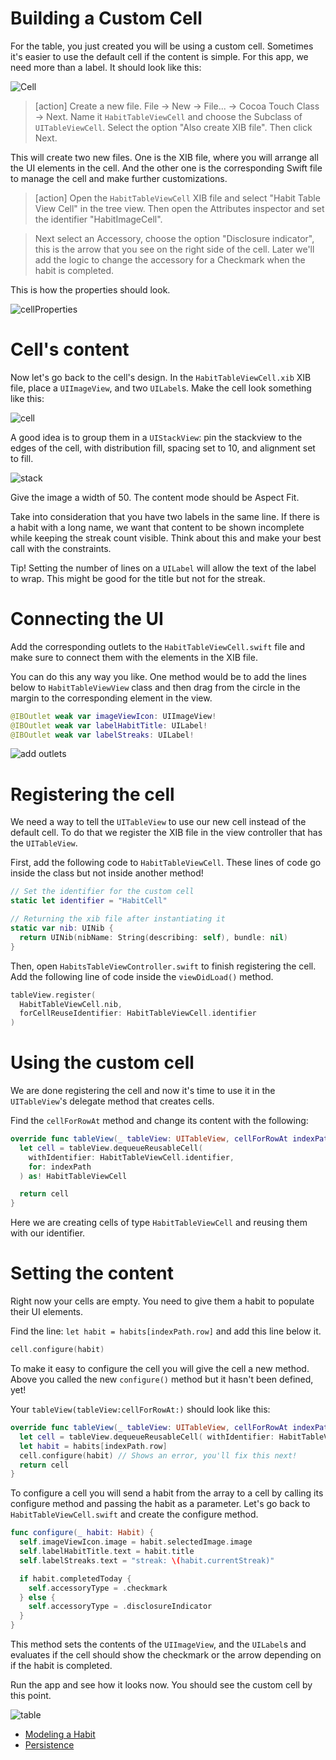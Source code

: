 # Building a Custom Cell

For the table, you just created you will be using a custom cell. Sometimes it's easier to use the default cell if the content is simple. For this app, we need more than a label. It should look like this:

![Cell](assets/Cell.png "custom cell")

> [action]
> Create a new file. File -> New -> File... -> Cocoa Touch Class -> Next. Name it `HabitTableViewCell` and choose the Subclass of `UITableViewCell`. Select the option "Also create XIB file". Then click Next.

This will create two new files. One is the XIB file, where you will arrange all the UI elements in the cell. And the other one is the corresponding Swift file to manage the cell and make further customizations.

> [action]
> Open the `HabitTableViewCell` XIB file and select "Habit Table View Cell" in the tree view. Then open the Attributes inspector and set the identifier "HabitImageCell".

> Next select an Accessory, choose the option "Disclosure indicator", this is the arrow that you see on the right side of the cell. Later we'll add the logic to change the accessory for a Checkmark when the habit is completed.

This is how the properties should look.

![cellProperties](assets/cellProperties.png "cell properties")

# Cell's content

Now let's go back to the cell's design. In the `HabitTableViewCell.xib` XIB file, place a `UIImageView`, and two `UILabel`s. Make the cell look something like this: 

![cell](./assets/Cell.png)

A good idea is to group them in a `UIStackView`: pin the stackview to the edges of the cell, with distribution fill, spacing set to 10, and alignment set to fill.

![stack](./assets/stack-view-settings.png)

Give the image a width of 50. The content mode should be Aspect Fit.

Take into consideration that you have two labels in the same line. If there is a habit with a long name, we want that content to be shown incomplete while keeping the streak count visible. Think about this and make your best call with the constraints. 

Tip! Setting the number of lines on a `UILabel` will allow the text of the label to wrap. This might be good for the title but not for the streak.

# Connecting the UI

Add the corresponding outlets to the `HabitTableViewCell.swift` file and make sure to connect them with the elements in the XIB file.

You can do this any way you like. One method would be to add the lines below to `HabitTableViewView` class and then drag from the circle in the margin to the corresponding element in the view. 

```Swift
@IBOutlet weak var imageViewIcon: UIImageView!
@IBOutlet weak var labelHabitTitle: UILabel!
@IBOutlet weak var labelStreaks: UILabel!
```

![add outlets](./assets/add-outlets.gif)

# Registering the cell

We need a way to tell the `UITableView` to use our new cell instead of the default cell. To do that we register the XIB file in the view controller that has the `UITableView`.

First, add the following code to `HabitTableViewCell`. These lines of code go inside the class but not inside another method! 

```Swift
// Set the identifier for the custom cell
static let identifier = "HabitCell"

// Returning the xib file after instantiating it
static var nib: UINib {
  return UINib(nibName: String(describing: self), bundle: nil)
}
```

Then, open `HabitsTableViewController.swift` to finish registering the cell.
Add the following line of code inside the `viewDidLoad()` method.

```Swift
tableView.register(
  HabitTableViewCell.nib,
  forCellReuseIdentifier: HabitTableViewCell.identifier
)
```

# Using the custom cell

We are done registering the cell and now it's time to use it in the `UITableView`'s delegate method that creates cells.

Find the `cellForRowAt` method and change its content with the following:

```Swift
override func tableView(_ tableView: UITableView, cellForRowAt indexPath: IndexPath) -> UITableViewCell {
  let cell = tableView.dequeueReusableCell(
    withIdentifier: HabitTableViewCell.identifier,
    for: indexPath
  ) as! HabitTableViewCell

  return cell
}
```

Here we are creating cells of type `HabitTableViewCell` and reusing them with our identifier.

# Setting the content

Right now your cells are empty. You need to give them a habit to populate their UI elements.

Find the line: `let habit = habits[indexPath.row]` and add this line below it. 

```Swift
cell.configure(habit)
```

To make it easy to configure the cell you will give the cell a new method. Above you called the new `configure()` method but it hasn't been defined, yet! 

Your `tableView(tableView:cellForRowAt:)` should look like this:

```Swift
override func tableView(_ tableView: UITableView, cellForRowAt indexPath: IndexPath) -> UITableViewCell {
  let cell = tableView.dequeueReusableCell( withIdentifier: HabitTableViewCell.identifier, for: indexPath) as! HabitTableViewCell
  let habit = habits[indexPath.row]
  cell.configure(habit) // Shows an error, you'll fix this next!
  return cell
}
```

To configure a cell you will send a habit from the array to a cell by calling its configure method and passing the habit as a parameter. Let's go back to `HabitTableViewCell.swift` and create the configure method.

```Swift
func configure(_ habit: Habit) {
  self.imageViewIcon.image = habit.selectedImage.image
  self.labelHabitTitle.text = habit.title
  self.labelStreaks.text = "streak: \(habit.currentStreak)"

  if habit.completedToday {
    self.accessoryType = .checkmark
  } else {
    self.accessoryType = .disclosureIndicator
  }
}
```

This method sets the contents of the `UIImageView`, and the `UILabel`s and evaluates if the cell should show the checkmark or the arrow depending on if the habit is completed.

Run the app and see how it looks now. You should see the custom cell by this point.

![table](assets/table.png "table")


- [Modeling a Habit](./04-Modeling-the-Habit/)
- [Persistence](./06-Persistence/)
